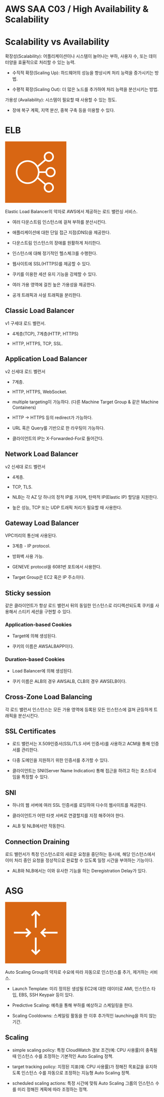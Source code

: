 # AWS SAA C03 / High Availability & Scalability

# Scalability vs Availability

확장성(Scalability): 어플리케이션이나 시스템이 늘어나는 부하, 사용자 수, 또는 데이터양을 효율적으로 처리할 수 있는 능력.

- 수직적 확장(Scaling Up): 하드웨어의 성능을 향상시켜 처리 능력을 증가시키는 방법.

- 수평적 확장(Scaling Out): 더 많은 노드를 추가하여 처리 능력을 분산시키는 방법.

가용성 (Availability): 시스템이 필요할 때 사용할 수 있는 정도.

- 장애 복구 계획, 지역 분산, 중복 구축 등을 이용할 수 있다.

# ELB

![ELB](./pictures/ELB.png)

Elastic Load Balancer의 약자로 AWS에서 제공하는 로드 밸런싱 서비스.

- 여러 다운스트림 인스턴스에 걸쳐 부하를 분산시킨다.

- 애플리케이션에 대한 단일 접근 지점(DNS)을 제공한다.

- 다운스트림 인스턴스의 장애를 원활하게 처리한다.

- 인스턴스에 대해 정기적인 헬스체크를 수행한다.

- 웹사이트에 SSL(HTTPS)를 제공할 수 있다.

- 쿠키를 이용한 세션 유지 기능을 강제할 수 있다.

- 여러 가용 영역에 걸친 높은 가용성을 제공한다.

- 공개 트래픽과 사설 트래픽을 분리한다.

## Classic Load Balancer

v1 구세대 로드 벨런서.

- 4계층(TCP), 7계층(HTTP, HTTPS)

- HTTP, HTTPS, TCP, SSL.

## Application Load Balancer

v2 신세대 로드 벨런서

- 7계층.

- HTTP, HTTPS, WebSocket.

- multiple targeting이 가능하다. (다른 Machine Target Group & 같은 Machine Containers)

- HTTP -> HTTPS 등의 redirect가 가능하다.

- URL 혹은 Query를 기반으로 한 라우팅이 가능하다.

- 클라이언트의 IP는 X-Forwarded-For로 들어간다.

## Network Load Balancer

v2 신세대 로드 벨런서

- 4계층.

- TCP, TLS.

- NLB는 각 AZ 당 하나의 정적 IP를 가지며, 탄력적 IP(Elastic IP) 할당을 지원한다.

- 높은 성능, TCP 또는 UDP 트래픽 처리가 필요할 때 사용한다.

## Gateway Load Balancer

VPC끼리의 통신에 사용된다.

- 3계층 - IP protocol.

- 방화벽 사용 가능.

- GENEVE protocol을 6081번 포트에서 사용한다.

- Target Group은 EC2 혹은 IP 주소이다.

## Sticky session

같은 클라이언트가 항상 로드 밸런서 뒤의 동일한 인스턴스로 리디렉션되도록 쿠키를 사용해서 스티키 세션을 구현할 수 있다.

### Application-based Cookies

- Target에 의해 생성된다.

- 쿠키의 이름은 AWSALBAPP이다.

### Duration-based Cookies

- Load Balancer에 의해 생성된다.

- 쿠키 이름은 ALB의 경우 AWSALB, CLB의 경우 AWSELB이다.

## Cross-Zone Load Balancing

각 로드 밸런서 인스턴스는 모든 가용 영역에 등록된 모든 인스턴스에 걸쳐 균등하게 트래픽을 분산시킨다.

## SSL Certificates

- 로드 밸런서는 X.509인증서(SSL/TLS 서버 인증서)를 사용하고 ACM을 통해 인증서를 관리한다.

- 다중 도메인을 지원하기 위한 인증서를 추가할 수 있다.

- 클라이언트는 SNI(Server Name Indication) 통해 접근을 하려고 하는 호스트네임을 특정할 수 있다.

## SNI

- 하나의 웹 서버에 여러 SSL 인증서를 로딩하여 다수의 웹사이트를 제공한다.

- 클라이언트가 어떤 타겟 서버로 연결할지를 지정 해주어야 한다.

- ALB 및 NLB에서만 작동한다.

## Connection Draining

로드 밸런서가 특정 인스턴스로의 새로운 요청을 중단하는 동시에, 해당 인스턴스에서 이미 처리 중인 요청을 정상적으로 완료할 수 있도록 일정 시간을 부여하는 기능이다.

- ALB와 NLB에서는 이와 유사한 기능을 하는 Deregistration Delay가 있다.

# ASG

![ASG](./pictures/ASG.png)

Auto Scaling Group의 약자로 수요에 따라 자동으로 인스턴스를 추가, 제거하는 서비스.

- Launch Template: 미리 정의된 생성될 EC2에 대한 데이터로 AMI, 인스턴스 타입, EBS, SSH Keypair 등이 있다.

- Predictive Scaling: 예측을 통해 부하를 예상하고 스케일링을 한다.

- Scaling Cooldowns: 스케일링 활동을 한 이후 추가적인 launching을 하지 않는 기간.

## Scaling

- simple scaling policy: 특정 CloudWatch 경보 조건(예: CPU 사용률)이 충족될 때 인스턴스 수를 조정하는 기본적인 Auto Scaling 정책.

- target tracking policy: 지정된 지표(예: CPU 사용률)가 정해진 목표값을 유지하도록 인스턴스 수를 자동으로 조정하는 지능형 Auto Scaling 정책.

- scheduled scaling actions: 특정 시간에 맞춰 Auto Scaling 그룹의 인스턴스 수를 미리 정해진 계획에 따라 조정하는 정책.

